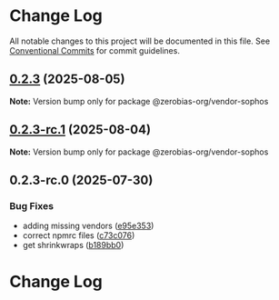 # Change Log

All notable changes to this project will be documented in this file.
See [Conventional Commits](https://conventionalcommits.org) for commit guidelines.

## [0.2.3](https://github.com/zerobias-org/vendor/compare/@zerobias-org/vendor-sophos@0.2.3-rc.1...@zerobias-org/vendor-sophos@0.2.3) (2025-08-05)

**Note:** Version bump only for package @zerobias-org/vendor-sophos





## [0.2.3-rc.1](https://github.com/zerobias-org/vendor/compare/@zerobias-org/vendor-sophos@0.2.3-rc.0...@zerobias-org/vendor-sophos@0.2.3-rc.1) (2025-08-04)

**Note:** Version bump only for package @zerobias-org/vendor-sophos





## 0.2.3-rc.0 (2025-07-30)


### Bug Fixes

* adding missing vendors ([e95e353](https://github.com/zerobias-org/vendor/commit/e95e35309a1812973f4536f535eee460edc5414c))
* correct npmrc files ([c73c076](https://github.com/zerobias-org/vendor/commit/c73c0761e1e567cc0c2f0f8179725016d11caf8c))
* get shrinkwraps ([b189bb0](https://github.com/zerobias-org/vendor/commit/b189bb0cf53ad66427530ccc0eab7824527942d3))





# Change Log
